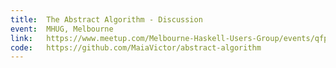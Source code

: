 ```yaml
---
title:  The Abstract Algorithm - Discussion
event:  MHUG, Melbourne
link:   https://www.meetup.com/Melbourne-Haskell-Users-Group/events/qfptslyxgbjc/
code:   https://github.com/MaiaVictor/abstract-algorithm
---
```



